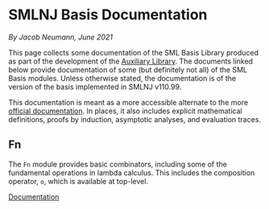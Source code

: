 # SMLNJ Basis Documentation
_By Jacob Neumann, June 2021_

This page collects some documentation of the SML Basis Library produced as part of the development of the [Auxiliary Library](https://github.com/smlhelp/aux-library). The documents linked below provide documentation of some (but definitely not all) of the SML Basis modules. Unless otherwise stated, the documentation is of the version of the basis implemented in SMLNJ v110.99.

This documentation is meant as a more accessible alternate to the more [official documentation](https://smlfamily.github.io/Basis/index.html). In places, it also includes explicit mathematical definitions, proofs by induction, asymptotic analyses, and evaluation traces.

## Fn
The `Fn` module provides basic combinators, including some of the fundamental operations in lambda calculus. This includes the composition operator, `o`, which is available at top-level.

[Documentation](https://github.com/smlhelp/aux-library/blob/main/documentation/Fn.pdf)

